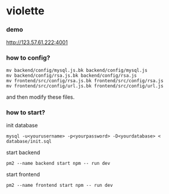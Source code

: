 # violette

### demo

http://123.57.61.222:4001

### how to config?

```
mv backend/config/mysql.js.bk backend/config/mysql.js
mv backend/config/rsa.js.bk backend/config/rsa.js
mv frontend/src/config/rsa.js.bk frontend/src/config/rsa.js
mv frontend/src/config/url.js.bk frontend/src/config/url.js
```

and then modify these files.

### how to start?

init database

```
mysql -u<yourusername> -p<yourpassword> -D<yourdatabase> < database/init.sql 
```

start backend

```
pm2 --name backend start npm -- run dev
```

start frontend

```
pm2 --name frontend start npm -- run dev
```